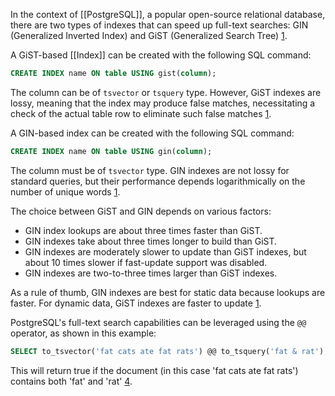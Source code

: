 In the context of [[PostgreSQL]], a popular open-source relational database, there are two types of indexes that can speed up full-text searches: GIN (Generalized Inverted Index) and GiST (Generalized Search Tree) [1](https://www.postgresql.org/docs/9.1/textsearch-indexes.html).

A GiST-based [[Index]] can be created with the following SQL command:

```sql
CREATE INDEX name ON table USING gist(column);
```

The column can be of `tsvector` or `tsquery` type. However, GiST indexes are lossy, meaning that the index may produce false matches, necessitating a check of the actual table row to eliminate such false matches [1](https://www.postgresql.org/docs/9.1/textsearch-indexes.html).

A GIN-based index can be created with the following SQL command:

```sql
CREATE INDEX name ON table USING gin(column);
```

The column must be of `tsvector` type. GIN indexes are not lossy for standard queries, but their performance depends logarithmically on the number of unique words [1](https://www.postgresql.org/docs/9.1/textsearch-indexes.html).

The choice between GiST and GIN depends on various factors:

- GIN index lookups are about three times faster than GiST.
- GIN indexes take about three times longer to build than GiST.
- GIN indexes are moderately slower to update than GiST indexes, but about 10 times slower if fast-update support was disabled.
- GIN indexes are two-to-three times larger than GiST indexes.

As a rule of thumb, GIN indexes are best for static data because lookups are faster. For dynamic data, GiST indexes are faster to update [1](https://www.postgresql.org/docs/9.1/textsearch-indexes.html).

PostgreSQL's full-text search capabilities can be leveraged using the `@@` operator, as shown in this example:

```sql
SELECT to_tsvector('fat cats ate fat rats') @@ to_tsquery('fat & rat');
```

This will return true if the document (in this case 'fat cats ate fat rats') contains both 'fat' and 'rat' [4](https://www.garysieling.com/blog/gin-vs-gist-for-faceted-search-with-postgres-full-text-indexes/).